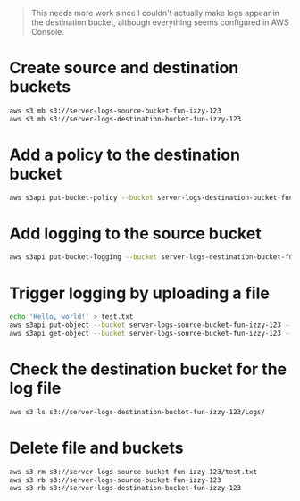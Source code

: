 > This needs more work since I couldn't actually make logs appear in the destination bucket, although everything seems configured in AWS Console.

# Create source and destination buckets

```bash
aws s3 mb s3://server-logs-source-bucket-fun-izzy-123
aws s3 mb s3://server-logs-destination-bucket-fun-izzy-123
```

# Add a policy to the destination bucket

```bash
aws s3api put-bucket-policy --bucket server-logs-destination-bucket-fun-izzy-123 --policy file://policy.json
```

# Add logging to the source bucket

```bash
aws s3api put-bucket-logging --bucket server-logs-destination-bucket-fun-izzy-123 --bucket-logging-status file://logging.json
```

# Trigger logging by uploading a file

```bash
echo 'Hello, world!' > test.txt
aws s3api put-object --bucket server-logs-source-bucket-fun-izzy-123 --key test.txt --body test.txt
aws s3api get-object --bucket server-logs-source-bucket-fun-izzy-123 --key test.txt test-downloaded.txt
```

# Check the destination bucket for the log file

```bash
aws s3 ls s3://server-logs-destination-bucket-fun-izzy-123/Logs/
```

# Delete file and buckets

```bash
aws s3 rm s3://server-logs-source-bucket-fun-izzy-123/test.txt
aws s3 rb s3://server-logs-source-bucket-fun-izzy-123
aws s3 rb s3://server-logs-destination-bucket-fun-izzy-123
```
